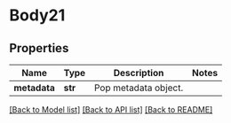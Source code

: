 # Body21

## Properties
Name | Type | Description | Notes
------------ | ------------- | ------------- | -------------
**metadata** | **str** | Pop metadata object. | 

[[Back to Model list]](../README.md#documentation-for-models) [[Back to API list]](../README.md#documentation-for-api-endpoints) [[Back to README]](../README.md)


